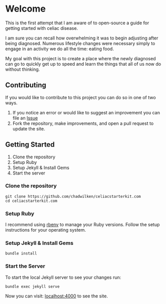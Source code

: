 # Welcome
This is the first attempt that I am aware of to open-source a guide for getting started with celiac disease.

I am sure you can recall how overwhelming it was to begin adjusting after being diagnosed. Numerous lifestyle changes were necessary simply to engage in an activity we do all the time: eating food.

My goal with this project is to create a place where the newly diagnosed can go to quickly get up to speed and learn the things that all of us now do without thinking.

## Contributing
If you would like to contribute to this project you can do so in one of two ways.
1. If you notice an error or would like to suggest an improvement you can file an [Issue](https://github.com/chadwilken/celiacstarterkit.com/issues)
2. Fork the repository, make improvements, and open a pull request to update the site.

## Getting Started

1. Clone the repository
2. Setup Ruby
3. Setup Jekyll & Install Gems
4. Start the server

### Clone the repository
```
git clone https://github.com/chadwilken/celiacstarterkit.com
cd celiacstarterkit.com
```

### Setup Ruby
I recommend using [rbenv](https://github.com/rbenv/rbenv) to manage your Ruby versions. Follow the setup instructions for your operating system.

### Setup Jekyll & Install Gems
```
bundle install
```

### Start the Server
To start the local Jekyll server to see your changes run:
```
bundle exec jekyll serve
```
Now you can visit: [localhost:4000](http://localhost:4000) to see the site.
